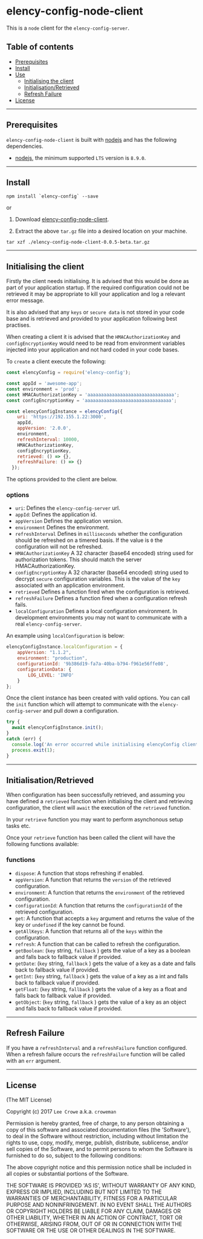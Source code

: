 # elency-config-node-client

This is a `node` client for the `elency-config-server`.

## Table of contents

- [Prerequisites](#prerequisites)
- [Install](#install)
- [Use](#use)
  - [Initialising the client](#init)
  - [Initialisation/Retrieved](#retrieved)
  - [Refresh Failure](#failure)
- [License](#license)

---

## Prerequisites<a name="prerequisites"></a>

`elency-config-node-client` is built with <a href="https://nodejs.org/en/">nodejs</a> and has the following dependencies.

- <a href="https://nodejs.org/en/">nodejs</a>, the minimum supported `LTS` version is `8.9.0`.

---

## Install<a name="install"></a>

```
npm install `elency-config` --save
```

or

1. Download <a href="../../../../raw/master/releases/clients/node/package/elency-config-node-client-0.0.5-beta.tar.gz">elency-config-node-client</a>.

2. Extract the above `tar.gz` file into a desired location on your machine.

```
tar xzf ./elency-config-node-client-0.0.5-beta.tar.gz
```

---

## Initialising the client<a name="init"></a>

Firstly the client needs initialising.  It is advised that this would be done as part of your application startup.  If the required configuration could not be retrieved it may be appropriate to kill your application and log a relevant error message.

It is also advised that any `keys` or `secure data` is not stored in your code base and is retrieved and provided to your application following best practises.

When creating a client it is advised that the `HMACAuthorizationKey` and `configEncryptionKey` would need to be read from environment variables injected into your application and not hard coded in your code bases.

To `create` a client execute the following:

```js
const elencyConfig = require('elency-config');

const appId = 'awesome-app';
const environment = 'prod';
const HMACAuthorizationKey = 'aaaaaaaaaaaaaaaaaaaaaaaaaaaaaaaa';
const configEncryptionKey = 'aaaaaaaaaaaaaaaaaaaaaaaaaaaaaaaa';

const elencyConfigInstance = elencyConfig({
    uri: 'https://192.155.1.22:3000',
    appId,
    appVersion: '2.0.0',
    environment,
    refreshInterval: 10000,
    HMACAuthorizationKey,
    configEncryptionKey,
    retrieved: () => {},
    refreshFailure: () => {}
  });
```

The options provided to the client are below.

### options
 - `uri`: Defines the `elency-config-server` url.
 - `appId`: Defines the application id.
 - `appVersion` Defines the application version.
 - `environment` Defines the environment.
 - `refreshInterval` Defines in `milliseconds` whether the configuration should be refreshed on a timered basis.  If the value is `0` the configuration will not be refreshed.
 - `HMACAuthorizationKey` A 32 character (base64 encoded) string used for authorization tokens. This should match the server HMACAuthorizationKey.
 - `configEncryptionKey` A 32 character (base64 encoded) string used to decrypt `secure` configuration variables.  This is the value of the `key` associated with an application environment.
 - `retrieved` Defines a function fired when the configuration is retrieved.
 - `refreshFailure` Defines a function fired when a configuration refresh fails.
 - `localConfiguration` Defines a local configuration environment.  In development environments you may not want to communicate with a real `elency-config-server`.

An example using `localConfiguration` is below:

```js
elencyConfigInstance.localConfiguration = {
    appVersion: "1.1.2",
    environment: "production",
    configurationId: '9b386d19-fa7a-40ba-b794-f961e56ffe08',
    configurationData: {
        LOG_LEVEL: 'INFO'
    }
};
```

Once the client instance has been created with valid options. You can call the `init` function which will attempt to communicate with the `elency-config-server` and pull down a configuration.

```js
try {
  await elencyConfigInstance.init();
}
catch (err) {
  console.log('An error occurred while initialising elencyConfig client', err));
  process.exit(1);
}
```

---

## Initialisation/Retrieved<a name="retrieved"></a>

When configuration has been successfully retrieved, and assuming you have defined a `retrieved` function when initialising the client and retrieving configuration, the client will `await` the execution of the `retrieved` function.

In your `retrieve` function you may want to perform asynchonous setup tasks etc.

Once your `retrieve` function has been called the client will have the following functions available:

### functions
 - `dispose`: A function that stops refreshing if enabled.
 - `appVersion`: A function that returns the `version` of the retrieved configuration.
 - `environment`: A function that returns the `environment` of the retrieved configuration.
 - `configurationId`: A function that returns the `configurationId` of the retrieved configuration.
 - `get`: A function that accepts a `key` argument and returns the value of the key or `undefined` if the key cannot be found.
 - `getAllKeys`: A function that returns all of the `keys` within the configuration.
 - `refresh`: A function that can be called to refresh the configuration.
 - `getBoolean`: (`key` string, `fallback` <optional>) gets the value of a key as a boolean and falls back to fallback value if provided.
 - `getDate`: (`key` string, `fallback` <optional>) gets the value of a key as a date and falls back to fallback value if provided.
 - `getInt`: (`key` string, `fallback` <optional>) gets the value of a key as a int and falls back to fallback value if provided.
 - `getFloat`: (`key` string, `fallback` <optional>) gets the value of a key as a float and falls back to fallback value if provided.
 - `getObject`: (`key` string, `fallback` <optional>) gets the value of a key as an object and falls back to fallback value if provided.

---

## Refresh Failure<a name="failure"></a>

If you have a `refreshInterval` and a `refreshFailure` function configured.  When a refresh failure occurs the `refreshFailure` function will be called with an `err` argument.

---

## License<a name="license"></a>

(The MIT License)

Copyright (c) 2017 `Lee Crowe` a.k.a. `croweman`

Permission is hereby granted, free of charge, to any person obtaining a copy of this software and associated documentation files (the 'Software'), to deal in the Software without restriction, including without limitation the rights to use, copy, modify, merge, publish, distribute, sublicense, and/or sell copies of the Software, and to permit persons to whom the Software is furnished to do so, subject to the following conditions:

The above copyright notice and this permission notice shall be included in all copies or substantial portions of the Software.

THE SOFTWARE IS PROVIDED 'AS IS', WITHOUT WARRANTY OF ANY KIND, EXPRESS OR IMPLIED, INCLUDING BUT NOT LIMITED TO THE WARRANTIES OF MERCHANTABILITY, FITNESS FOR A PARTICULAR PURPOSE AND NONINFRINGEMENT. IN NO EVENT SHALL THE AUTHORS OR COPYRIGHT HOLDERS BE LIABLE FOR ANY CLAIM, DAMAGES OR OTHER LIABILITY, WHETHER IN AN ACTION OF CONTRACT, TORT OR OTHERWISE, ARISING FROM, OUT OF OR IN CONNECTION WITH THE SOFTWARE OR THE USE OR OTHER DEALINGS IN THE SOFTWARE.